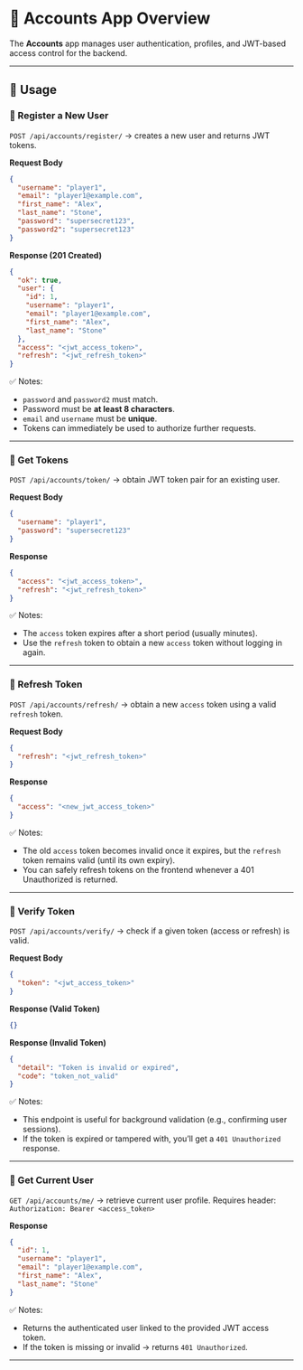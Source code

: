 # 🧩 Accounts App Overview

The **Accounts** app manages user authentication, profiles, and JWT-based access control for the backend.

---

## 🚀 Usage

### 🧾 Register a New User

`POST /api/accounts/register/` → creates a new user and returns JWT tokens.

**Request Body**

```json
{
  "username": "player1",
  "email": "player1@example.com",
  "first_name": "Alex",
  "last_name": "Stone",
  "password": "supersecret123",
  "password2": "supersecret123"
}
```

**Response (201 Created)**

```json
{
  "ok": true,
  "user": {
    "id": 1,
    "username": "player1",
    "email": "player1@example.com",
    "first_name": "Alex",
    "last_name": "Stone"
  },
  "access": "<jwt_access_token>",
  "refresh": "<jwt_refresh_token>"
}
```

✅ Notes:

* `password` and `password2` must match.
* Password must be **at least 8 characters**.
* `email` and `username` must be **unique**.
* Tokens can immediately be used to authorize further requests.

---

### 🔑 Get Tokens

`POST /api/accounts/token/` → obtain JWT token pair for an existing user.

**Request Body**

```json
{
  "username": "player1",
  "password": "supersecret123"
}
```

**Response**

```json
{
  "access": "<jwt_access_token>",
  "refresh": "<jwt_refresh_token>"
}
```

✅ Notes:

* The `access` token expires after a short period (usually minutes).
* Use the `refresh` token to obtain a new `access` token without logging in again.

---

### 🔁 Refresh Token

`POST /api/accounts/refresh/` → obtain a new `access` token using a valid `refresh` token.

**Request Body**

```json
{
  "refresh": "<jwt_refresh_token>"
}
```

**Response**

```json
{
  "access": "<new_jwt_access_token>"
}
```

✅ Notes:

* The old `access` token becomes invalid once it expires, but the `refresh` token remains valid (until its own expiry).
* You can safely refresh tokens on the frontend whenever a 401 Unauthorized is returned.

---

### 🧩 Verify Token

`POST /api/accounts/verify/` → check if a given token (access or refresh) is valid.

**Request Body**

```json
{
  "token": "<jwt_access_token>"
}
```

**Response (Valid Token)**

```json
{}
```

**Response (Invalid Token)**

```json
{
  "detail": "Token is invalid or expired",
  "code": "token_not_valid"
}
```

✅ Notes:

* This endpoint is useful for background validation (e.g., confirming user sessions).
* If the token is expired or tampered with, you’ll get a `401 Unauthorized` response.

---

### 👤 Get Current User

`GET /api/accounts/me/` → retrieve current user profile.
Requires header:
`Authorization: Bearer <access_token>`

**Response**

```json
{
  "id": 1,
  "username": "player1",
  "email": "player1@example.com",
  "first_name": "Alex",
  "last_name": "Stone"
}
```

✅ Notes:

* Returns the authenticated user linked to the provided JWT access token.
* If the token is missing or invalid → returns `401 Unauthorized`.

---